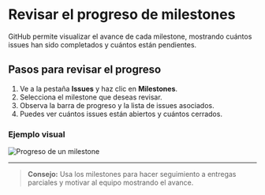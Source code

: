 # Revisar el progreso de milestones

GitHub permite visualizar el avance de cada milestone, mostrando cuántos issues han sido completados y cuántos están pendientes.

## Pasos para revisar el progreso

1. Ve a la pestaña **Issues** y haz clic en **Milestones**.
2. Selecciona el milestone que deseas revisar.
3. Observa la barra de progreso y la lista de issues asociados.
4. Puedes ver cuántos issues están abiertos y cuántos cerrados.

### Ejemplo visual

![Progreso de un milestone](https://docs.github.com/assets/images/help/issues/milestone-progress-bar.png)

---

> **Consejo:** Usa los milestones para hacer seguimiento a entregas parciales y motivar al equipo mostrando el avance.
